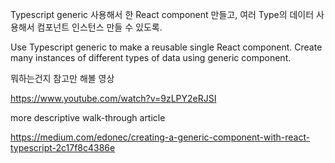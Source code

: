 Typescript generic 사용해서 한 React component 만들고,  여러 Type의 데이터 사용해서 컴포넌트 인스턴스 만들 수 있도록.

Use Typescript generic to make a reusable single React component. Create many instances of different types of data using generic component.



뭐하는건지 참고만 해볼 영상

https://www.youtube.com/watch?v=9zLPY2eRJSI



more descriptive walk-through article

https://medium.com/edonec/creating-a-generic-component-with-react-typescript-2c17f8c4386e

